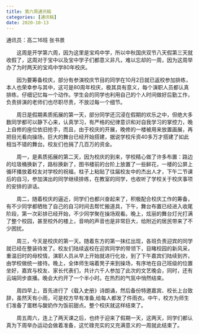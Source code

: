 ```yaml
---
title: 第六周通讯稿
categories: [通讯稿]
date: 2020-10-13
---
```


通讯员：高二16班 张书景

　　这周是开学第六周，因为这里是宝鸡中学，所以中秋国庆双节八天假第三天就收假了，这周对于宝中以及宝中学子们都意义非凡，难以忘却的一周，因为这周举办了为时两天的宝鸡中学80年校庆。

　　因为要筹备校庆，部分有参演校庆节目的同学在10月2日就已返校参加排练，本人也荣幸参与其中，这可是80周年校庆，极其具有意义，每个演职人员都认真排练，仔细记忆每一个动作。学生会的同学也利用自己的个人时间做好后勤工作，负责排演的老师们也尽职尽责，不放过每一个细节。

　　周日是假期素质拓展的第一天，部分同学还沉浸在假期的欢乐之中，但绝大多数同学都可以静下心来，认真学习，有严格的纪律意识和对自我学习的掌控力，晚上自修的座位依旧抢手，而且，由于校庆的开展，晚修的一楼被用来放置画展，再把目光看向操场，巨大的舞台已经开始搭建，据说学校斥资40多万才搭建了如此相当不错的舞台。校友们也捐了几百万的资金。

　　周一，是素质拓展的第二天，因为校庆的到来，学校精心做了许多布置：路边的垃圾桶换新了，路标换新了，图书楼前的台阶上放置了一些鲜花，一楼的公屏上循环播放着校友对学校的祝福，柱子上粘贴了往届校友中的杰出人才，下午二节课后的自习，参加演出的同学继续排练，在教室的同学，也收听了学校关于校庆事项的安排的讲话。

　　周二，随着校庆的逼近，同学们也都兴奋起来了，积极配合校庆工作的筹备，有不少同学都牺牲了自己的自习时间去帮忙搬道具，下午，舞台布置已经进入收尾阶段，第一次彩排已经开始，不少同学聚在操场观看。晚上，炫丽的舞台灯光打满了整个校园，甚至校外的楼上，音响的声音也是非常巨大，给附近的居民带来了不少困扰。

　　周三，今天是校庆的第一天。随着东方的第一抹红出现，各班负责迎宾的同学就已经在整装待发了。校友们陆续返校在迎宾同学的带领下，目睹校园的新风采，重温旧时的母校情，演职人员从早上开始就进行化妆，到了下午嘉宾们陆续到齐，由学校做统一接待。晚上，全体师生端着凳子来到操场，有序地在自己班级的位置坐好，嘉宾与校友、家长代表们，共计六千人参加了此次的文艺晚会，同时，还有云端同步直播。晚会大约开了一个半小时。在热烈的气氛中悄然结束。

　　周四早上，首先进行了《载入史册》诗朗诵，然后备份特邀嘉宾、校长上台致辞，虽然天有小雨，可是校方早有准备,给每人都发了件雨衣。中午，校方为师生们准备了蛋糕与酸奶作为饭前甜点。整个校庆就这样结束了。

　　周五周六，连上了两天课之后，也终于迎来了假期一天，这两天，同学们都认真为下周举办运动会做着准备，这忙碌充实的又充满意义的一周就此结束了。
